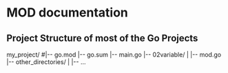 # MOD documentation

## Project Structure of most of the Go Projects

my_project/
#|-- go.mod
|-- go.sum
|-- main.go
|-- 02variable/
| |-- mod.go
|-- other_directories/
| |-- ...
